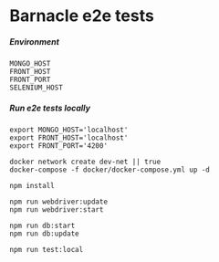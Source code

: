 # Barnacle e2e tests

##### Environment
```
MONGO_HOST
FRONT_HOST
FRONT_PORT
SELENIUM_HOST
```
##### Run e2e tests locally
```
export MONGO_HOST='localhost'
export FRONT_HOST='localhost' 
export FRONT_PORT='4200'

docker network create dev-net || true
docker-compose -f docker/docker-compose.yml up -d

npm install

npm run webdriver:update
npm run webdriver:start

npm run db:start
npm run db:update

npm run test:local
```
